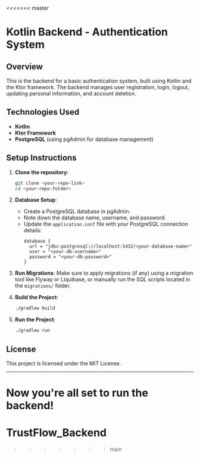 <<<<<<< master
# Kotlin Backend - Authentication System

## Overview

This is the backend for a basic authentication system, built using Kotlin and the Ktor framework. The backend manages user registration, login, logout, updating personal information, and account deletion.

## Technologies Used

- **Kotlin**
- **Ktor Framework**
- **PostgreSQL** (using pgAdmin for database management)

## Setup Instructions

1. **Clone the repository**:
   ```bash
   git clone <your-repo-link>
   cd <your-repo-folder>
   ```

2. **Database Setup**:
   - Create a PostgreSQL database in pgAdmin.
   - Note down the database name, username, and password.
   - Update the `application.conf` file with your PostgreSQL connection details:
     ```hocon
     database {
       url = "jdbc:postgresql://localhost:5432/<your-database-name>"
       user = "<your-db-username>"
       password = "<your-db-password>"
     }
     ```

3. **Run Migrations**:
   Make sure to apply migrations (if any) using a migration tool like Flyway or Liquibase, or manually run the SQL scripts located in the `migrations/` folder.

4. **Build the Project**:
   ```bash
   ./gradlew build
   ```

5. **Run the Project**:
   ```bash
   ./gradlew run
   ```

## License

This project is licensed under the MIT License.

---

Now you're all set to run the backend!
=======
# TrustFlow_Backend
>>>>>>> main
